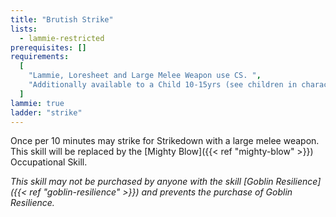 ```yaml
---
title: "Brutish Strike"
lists:
  - lammie-restricted
prerequisites: []
requirements:
  [
    "Lammie, Loresheet and Large Melee Weapon use CS. ",
    "Additionally available to a Child 10-15yrs (see children in character skills section)",
  ]
lammie: true
ladder: "strike"
---
```


Once per 10 minutes may strike for Strikedown with a large melee weapon. This skill will be replaced by the [Mighty Blow]({{< ref "mighty-blow" >}}) Occupational Skill.

_This skill may not be purchased by anyone with the skill [Goblin Resilience]({{< ref "goblin-resilience" >}}) and prevents the purchase of Goblin Resilience._
